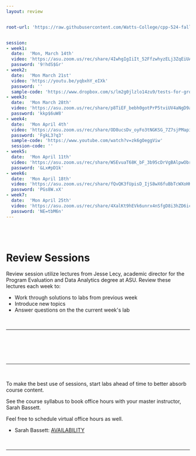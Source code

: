```yaml
---
layout: review


root-url: 'https://raw.githubusercontent.com/Watts-College/cpp-524-fall-2021/master/review-sessions/'


session: 
- week1:
  date:  'Mon, March 14th'  
  video: 'https://asu.zoom.us/rec/share/4IwhgIgIiIt_52FfzwhyzELj3ZqEiUAsyr7y2Kqw4iPsX8dexaVFx-7DA6nfGL30.ICDRozhbAOF3q4VK'
  password: '9!hdS$Gr'
- week2:
  date:  'Mon March 21st'  
  video: 'https://youtu.be/yqbxhY_eIXk'
  password: ''
  sample-code: 'https://www.dropbox.com/s/lm2g0jlzlo14zu9/tests-for-group-equivalence.pdf?dl=0' 
- week3:
  date:  'Mon March 28th'  
  video: 'https://asu.zoom.us/rec/share/p8TiEF_bebh0gotPrP5tviUV4aNgD9ac_ddVVSADN2CK0FYUjQxt1U6fsY0GcyrX.CbAFd590xYA3WQuc'
  password: 'kkp$6uW8'
- week4:
  date:  'Mon April 4th'  
  video: 'https://asu.zoom.us/rec/share/OD8ucsDv_oyFo3tNGKSG_7Z7sjPMapiiLlDxd3hkjizSCXkYSkNnj3rjM-TGHXts.3le89V_Edu36ZCoK'
  password: 'FgkL3?q3'
  sample-code: 'https://www.youtube.com/watch?v=zk6gOeggViw' 
  session-code: '' 
- week5:
  date:  'Mon April 11th'  
  video: 'https://asu.zoom.us/rec/share/WSEvuaT68K_bF_3b95cDrVgBAlpwObrVYslh0wFg_qhdOp4sc3V27A5XXYqiturU.Su_NQSrwhhMOStIX'
  password: '&Lx#pD1k'
- week6:
  date:  'Mon April 18th'  
  video: 'https://asu.zoom.us/rec/share/fQvQK3fUpisD_IjS8wX6fuBbTcWXoHKkGfu9bd8DTv8FOeOdaQzShpJcMC0B1zfx.etjYz3Yim9794vke'
  password: 'PGs8W.xX'  
- week7:
  date:  'Mon April 25th'  
  video: 'https://asu.zoom.us/rec/share/4XalKt9hEVk6unrx4nSfgD8i3hZD6ic6V9fRpl7U_xrFVWhJ1bTgW2tD0CgbIM1S.p7FiXPou9gTQR6bD'
  password: 'NE=tbM6n'   
---
```





<br><br>

# Review Sessions 

Review session utilize lectures from Jesse Lecy, academic director for the Program Evaluation and Data Analytics degree at ASU. Review these lectures each week to: 

* Work through solutions to labs from previous week 
* Introduce new topics 
* Answer questions on the the current week's lab 


<br> 
<hr>
<br>


>     
> 



<br>



<!--  **Add to your calendar:** <a target="_blank" href=""><img border="0" src="https://www.google.com/calendar/images/ext/gc_button1_en.gif"></a>  -->




<br> 
<hr>
<br>


To make the best use of sessions, start labs ahead of time to better absorb course content. 

See the course syllabus to book office hours with your master instructor, Sarah Bassett. 

Feel free to schedule virtual office hours as well.   

* Sarah Bassett: [AVAILABILITY](https://calendly.com/sarahbassettasu/office-hours)


<br> 
<hr>
<br>
<br>





<style>
.zoom {
  background-color: #008CBA; 
  border: none;
  color: white;
  padding: 15px 32px;
  text-align: center;
  text-decoration: none;
  display: inline-block;
  font-size: 16px;
  border-radius: 4px;
}
</style>



